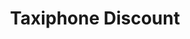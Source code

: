 ---
title: "Taxiphone Discount"
url: /pontault-combault/taxiphone-discount/
shop: téléphone portable
---